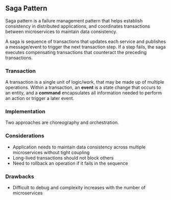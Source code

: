 ## Saga Pattern

Saga pattern is a failure management pattern that helps establish consistency in distributed applications, and coordinates transactions between microservices to maintain data consistency.

A saga is sequence of transactions that updates each service and publishes a message/event to trigger the next transaction step. If a step fails, the saga executes compensating transactions that counteract the preceding transactions.

### Transaction

A transaction is a single unit of logic/work, that may be made up of multiple operations. Within a transaction, an **event** is a state change that occurs to an entity, and a **command** encapsulates all information needed to perform an action or trigger a later event.

### Implementation

Two approaches are choreography and orchestration.

### Considerations

- Application needs to maintain data consistency across multiple microservices without tight coupling
- Long-lived transactions should not block others
- Need to rollback an operation if it fails in the sequence

### Drawbacks

- Difficult to debug and complexity increases with the number of microservices
